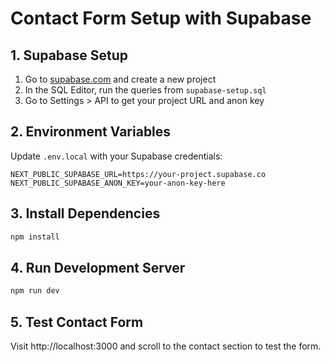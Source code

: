 # Contact Form Setup with Supabase

## 1. Supabase Setup
1. Go to [supabase.com](https://supabase.com) and create a new project
2. In the SQL Editor, run the queries from `supabase-setup.sql`
3. Go to Settings > API to get your project URL and anon key

## 2. Environment Variables
Update `.env.local` with your Supabase credentials:
```
NEXT_PUBLIC_SUPABASE_URL=https://your-project.supabase.co
NEXT_PUBLIC_SUPABASE_ANON_KEY=your-anon-key-here
```

## 3. Install Dependencies
```bash
npm install
```

## 4. Run Development Server
```bash
npm run dev
```

## 5. Test Contact Form
Visit http://localhost:3000 and scroll to the contact section to test the form.